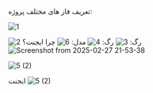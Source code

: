 تعریف فاز های مختلف پروژه:

![1](https://github.com/user-attachments/assets/a9ebcd27-bba4-4e14-a6d8-b0b54de94b9b)

![2](https://github.com/user-attachments/assets/4d045fb6-3697-4e3d-805b-789ce3819c42)
رگ:
![3](https://github.com/user-attachments/assets/5574075b-6721-486e-a6de-ea96c3d85b8c)
رگ:
![4](https://github.com/user-attachments/assets/190b017b-f603-40ff-a86c-c313d1454a29)
مدل:
![6](https://github.com/user-attachments/assets/85428a93-0140-4060-93b1-a22e8b094681)
چرا ایجنت؟
![Screenshot from 2025-02-27 21-53-38](https://github.com/user-attachments/assets/91e9a0c1-257e-4944-aed7-2a5ddf96572b)

![5 (2)](https://github.com/user-attachments/assets/e800dca0-b352-4bfb-9c54-256b2b8f3576)

ایجنت
![5 (2)](https://github.com/user-attachments/assets/092bceec-88b1-4503-93a1-4b05cfc9719b)
